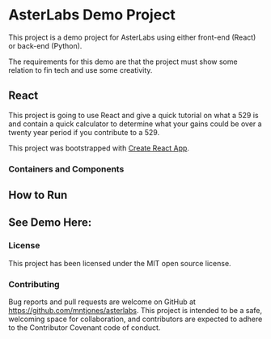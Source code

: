# AsterLabs Demo Project

This project is a demo project for AsterLabs using either front-end (React) or back-end (Python).

The requirements for this demo are that the project must show some relation to fin tech and use some creativity.

## React

This project is going to use React and give a quick tutorial on what a 529 is and contain a quick calculator to determine what your gains could be over a twenty year period if you contribute to a 529.

This project was bootstrapped with [Create React App](https://github.com/facebook/create-react-app).

### Containers and Components


## How to Run


## See Demo Here:


### License

This project has been licensed under the MIT open source license.

### Contributing

Bug reports and pull requests are welcome on GitHub at https://github.com/mntjones/asterlabs. This project is intended to be a safe, welcoming space for collaboration, and contributors are expected to adhere to the Contributor Covenant code of conduct.
